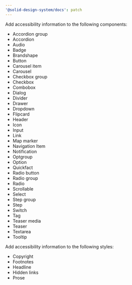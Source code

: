```yaml
---
'@solid-design-system/docs': patch
---
```


Add accessibility information to the following components:
- Accordion group
- Accordion
- Audio
- Badge
- Brandshape
- Button
- Carousel item
- Carousel
- Checkbox group
- Checkbox
- Combobox
- Dialog
- Divider
- Drawer
- Dropdown
- Flipcard
- Header
- Icon
- Input
- Link
- Map marker
- Navigation Item
- Notification
- Optgroup
- Option
- Quickfact
- Radio button
- Radio group
- Radio
- Scrollable
- Select
- Step group
- Step
- Switch
- Tag
- Teaser media
- Teaser
- Textarea
- Tooltip

Add accessibility information to the following styles:
- Copyright
- Footnotes
- Headline
- Hidden links
- Prose